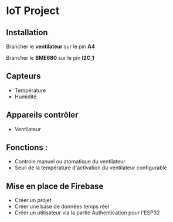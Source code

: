# IoT Project

## Installation

Brancher le **ventilateur** sur le pin **A4**

Brancher le **BME680** sur le pin **I2C_1**

## Capteurs

- Température
- Humidité

## Appareils contrôler

- Ventilateur

## Fonctions :
 - Controle manuel ou atomatique du ventilateur
 - Seuil de la température d'activation du ventilateur configurable

## Mise en place de Firebase

- Créer un projet
- Créer une base de données temps réel
- Créer un utilisateur via la partie Authentication pour l'ESP32
